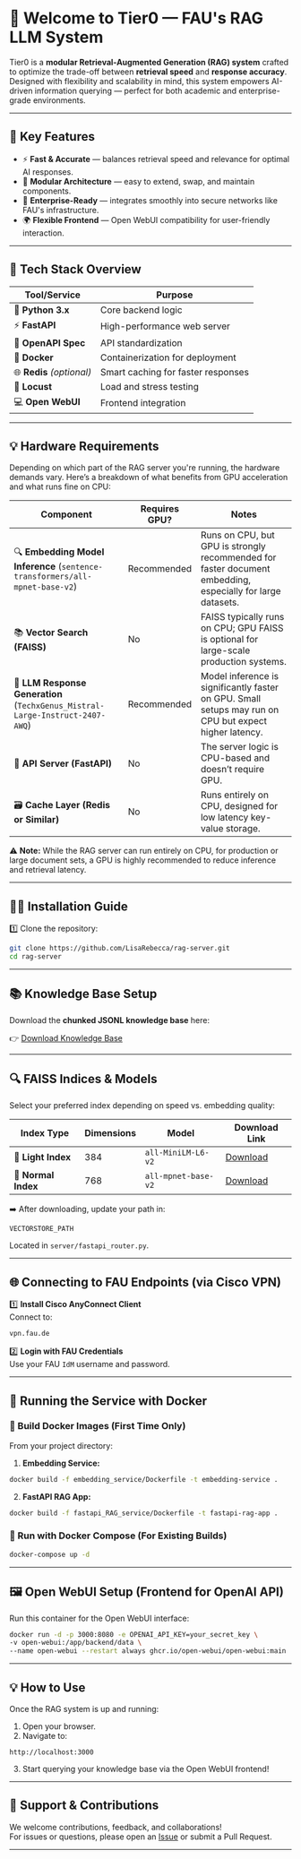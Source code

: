 # 🚀 Welcome to **Tier0** — FAU's RAG LLM System

Tier0 is a **modular Retrieval-Augmented Generation (RAG) system** crafted to optimize the trade-off between **retrieval speed** and **response accuracy**. Designed with flexibility and scalability in mind, this system empowers AI-driven information querying — perfect for both academic and enterprise-grade environments.

---

## 🧠 Key Features

- ⚡ **Fast & Accurate** — balances retrieval speed and relevance for optimal AI responses.
- 🧩 **Modular Architecture** — easy to extend, swap, and maintain components.
- 🔐 **Enterprise-Ready** — integrates smoothly into secure networks like FAU's infrastructure.
- 🌍 **Flexible Frontend** — Open WebUI compatibility for user-friendly interaction.

---

## 🧰 Tech Stack Overview

| Tool/Service        | Purpose                                   |
|----------------------|-------------------------------------------|
| 🐍 **Python 3.x**        | Core backend logic                      |
| ⚡ **FastAPI**           | High-performance web server             |
| 🔗 **OpenAPI Spec**      | API standardization                     |
| 🐳 **Docker**            | Containerization for deployment         |
| 🌐 **Redis** *(optional)*| Smart caching for faster responses      |
| 🧪 **Locust**            | Load and stress testing                 |
| 💻 **Open WebUI**        | Frontend integration                    |

---

## 💡 Hardware Requirements

Depending on which part of the RAG server you're running, the hardware demands vary. Here’s a breakdown of what benefits from GPU acceleration and what runs fine on CPU:

| Component                          | Requires GPU? | Notes                                                                 |
|------------------------------------|---------------|-----------------------------------------------------------------------|
| 🔍 **Embedding Model Inference** (`sentence-transformers/all-mpnet-base-v2`) | Recommended   | Runs on CPU, but GPU is strongly recommended for faster document embedding, especially for large datasets. |
| 📚 **Vector Search (FAISS)**        | No            | FAISS typically runs on CPU; GPU FAISS is optional for large-scale production systems. |
| 🧠 **LLM Response Generation** (`TechxGenus_Mistral-Large-Instruct-2407-AWQ`) | Recommended   | Model inference is significantly faster on GPU. Small setups may run on CPU but expect higher latency. |
| 🔧 **API Server (FastAPI)**         | No            | The server logic is CPU-based and doesn’t require GPU. |
| 🗃️ **Cache Layer (Redis or Similar)** | No            | Runs entirely on CPU, designed for low latency key-value storage. |

⚠️ **Note:** While the RAG server can run entirely on CPU, for production or large document sets, a GPU is highly recommended to reduce inference and retrieval latency.

---

## 🧑‍💻 Installation Guide

1️⃣ Clone the repository:

```bash
git clone https://github.com/LisaRebecca/rag-server.git
cd rag-server
```

---

## 📚 Knowledge Base Setup

Download the **chunked JSONL knowledge base** here:

👉 [Download Knowledge Base](https://drive.google.com/file/d/1_4BNVhkEaAOngTAsgLgh38kWe0aQdrqW/view?usp=drive_link)

---

## 🔍 FAISS Indices & Models

Select your preferred index depending on speed vs. embedding quality:

| Index Type         | Dimensions | Model                     | Download Link                                               |
|---------------------|------------|----------------------------|-------------------------------------------------------------|
| 🌱 **Light Index**   | 384        | `all-MiniLM-L6-v2`         | [Download](https://drive.google.com/file/d/1qOECFQ_Df_sBCextiqRbPjeKHTFXpbdW/view?usp=sharing) |
| 🌳 **Normal Index**  | 768        | `all-mpnet-base-v2`        | [Download](https://drive.google.com/file/d/1-0ncb5rZ-9SSosAocHnuR6iYIfLLdtNE/view?usp=sharing) |

➡️ After downloading, update your path in:

```python
VECTORSTORE_PATH
```
Located in `server/fastapi_router.py`.

---

## 🌐 Connecting to FAU Endpoints (via Cisco VPN)

1️⃣ **Install Cisco AnyConnect Client**  
Connect to:

```bash
vpn.fau.de
```

2️⃣ **Login with FAU Credentials**  
Use your FAU `IdM` username and password.

---

## 🐳 Running the Service with Docker

### 🔨 Build Docker Images (First Time Only)

From your project directory:

1. **Embedding Service:**
```bash
docker build -f embedding_service/Dockerfile -t embedding-service .
```

2. **FastAPI RAG App:**
```bash
docker build -f fastapi_RAG_service/Dockerfile -t fastapi-rag-app .
```

### 🚀 Run with Docker Compose (For Existing Builds)

```bash
docker-compose up -d
```

---

## 🖼️ Open WebUI Setup (Frontend for OpenAI API)

Run this container for the Open WebUI interface:

```bash
docker run -d -p 3000:8080 -e OPENAI_API_KEY=your_secret_key \
-v open-webui:/app/backend/data \
--name open-webui --restart always ghcr.io/open-webui/open-webui:main
```

---

## 💡 How to Use

Once the RAG system is up and running:

1. Open your browser.
2. Navigate to:
```
http://localhost:3000
```
3. Start querying your knowledge base via the Open WebUI frontend!

---

## 💬 Support & Contributions

We welcome contributions, feedback, and collaborations!  
For issues or questions, please open an [Issue](https://github.com/LisaRebecca/rag-server/issues) or submit a Pull Request.

---